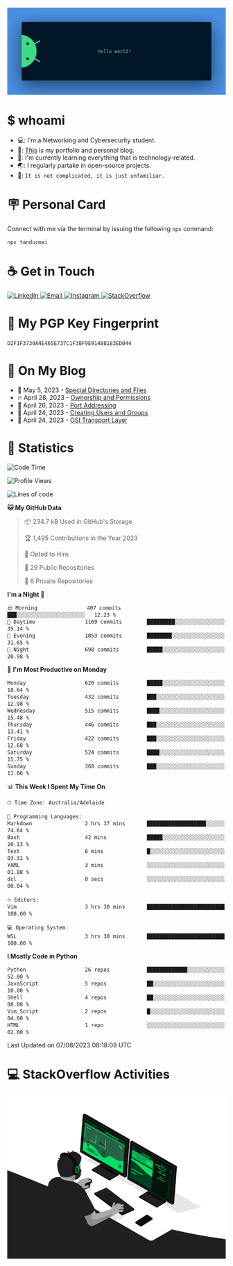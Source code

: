 <p align="center"><img src="assets/banner.png" /></p>

[//]: ![](https://github.com/tanducmai/tanducmai/actions/workflows/waka-stats.yml/badge.svg)
[//]: ![](https://github.com/tanducmai/tanducmai/actions/workflows/latest-blogs.yml/badge.svg)
[//]: ![](https://github.com/tanducmai/tanducmai/actions/workflows/stackoverflow-activities.yml/badge.svg)

# $ whoami

- 💻: I'm a Networking and Cybersecurity student.
- 🔭: [This](https://tanducmai.com/) is my portfolio and personal blog.
- 🌱: I'm currently learning everything that is technology-related.
- 🌏: I regularly partake in open-source projects.
- 💬: `It is not complicated, it is just unfamiliar.`

# 🪧 Personal Card

Connect with me via the terminal by issuing the following `npx` command:

```bash
npx tanducmai
```

# ☕ Get in Touch

<a target="_blank" href="https://www.linkedin.com/in/tanducmai/">
  <img alt="LinkedIn" src="https://img.shields.io/badge/LinkedIn-0077B5?style=for-the-badge&logo=linkedin&logoColor=white" />
</a>
<a target="_blank" href="mailto:henryfromvietnam@gmail.com">
  <img alt="Email" src="https://img.shields.io/badge/Gmail-D14836?style=for-the-badge&logo=gmail&logoColor=white" />
</a>
<a target="_blank" href="https://www.instagram.com/henry.maii/">
  <img alt="Instagram" src="https://img.shields.io/badge/Instagram-E4405F?style=for-the-badge&logo=instagram&logoColor=white" />
</a>
<a target="_blank" href="https://stackoverflow.com/users/16999206/tanducmai">
  <img alt="StackOverflow" src="https://img.shields.io/static/v1?message=Stackoverflow&logo=stackoverflow&label=&color=FE7A16&logoColor=white&labelColor=&style=for-the-badge" />
</a>

# 🔐 My PGP Key Fingerprint

`D2F1F3739A4E465E737C1F38F9E91488183ED044`

# 📜 On My Blog

<!-- BLOG-POST-LIST:START -->
 - 💯 May 5, 2023 - [Special Directories and Files](https://tanducmai.com/posts/systems-administration/special-directories-and-files/)
 - 🔥 April 28, 2023 - [Ownership and Permissions](https://tanducmai.com/posts/systems-administration/ownership-and-permissions/)
 - 💫 April 26, 2023 - [Port Addressing](https://tanducmai.com/posts/introduction-to-networks/transport-layer/port-addressing/)
 - 🚀 April 24, 2023 - [Creating Users and Groups](https://tanducmai.com/posts/systems-administration/creating-users-and-groups/)
 - 🌮 April 24, 2023 - [OSI Transport Layer](https://tanducmai.com/posts/introduction-to-networks/transport-layer/osi-transport-layer/)<!-- BLOG-POST-LIST:END -->

# 🔢 Statistics

<!--START_SECTION:waka-->
![Code Time](http://img.shields.io/badge/Code%20Time-86%20hrs%2043%20mins-blue)

![Profile Views](http://img.shields.io/badge/Profile%20Views-0-blue)

![Lines of code](https://img.shields.io/badge/From%20Hello%20World%20I%27ve%20Written-9.1%20million%20lines%20of%20code-blue)

**🐱 My GitHub Data** 

> 📦 234.7 kB Used in GitHub's Storage 
 > 
> 🏆 1,495 Contributions in the Year 2023
 > 
> 💼 Opted to Hire
 > 
> 📜 29 Public Repositories 
 > 
> 🔑 6 Private Repositories 
 > 
**I'm a Night 🦉** 

```text
🌞 Morning                407 commits         ███░░░░░░░░░░░░░░░░░░░░░░   12.23 % 
🌆 Daytime                1169 commits        █████████░░░░░░░░░░░░░░░░   35.14 % 
🌃 Evening                1053 commits        ████████░░░░░░░░░░░░░░░░░   31.65 % 
🌙 Night                  698 commits         █████░░░░░░░░░░░░░░░░░░░░   20.98 % 
```
📅 **I'm Most Productive on Monday** 

```text
Monday                   620 commits         █████░░░░░░░░░░░░░░░░░░░░   18.64 % 
Tuesday                  432 commits         ███░░░░░░░░░░░░░░░░░░░░░░   12.98 % 
Wednesday                515 commits         ████░░░░░░░░░░░░░░░░░░░░░   15.48 % 
Thursday                 446 commits         ███░░░░░░░░░░░░░░░░░░░░░░   13.41 % 
Friday                   422 commits         ███░░░░░░░░░░░░░░░░░░░░░░   12.68 % 
Saturday                 524 commits         ████░░░░░░░░░░░░░░░░░░░░░   15.75 % 
Sunday                   368 commits         ███░░░░░░░░░░░░░░░░░░░░░░   11.06 % 
```


📊 **This Week I Spent My Time On** 

```text
🕑︎ Time Zone: Australia/Adelaide

💬 Programming Languages: 
Markdown                 2 hrs 37 mins       ███████████████████░░░░░░   74.64 % 
Bash                     42 mins             █████░░░░░░░░░░░░░░░░░░░░   20.13 % 
Text                     6 mins              █░░░░░░░░░░░░░░░░░░░░░░░░   03.31 % 
YAML                     3 mins              ░░░░░░░░░░░░░░░░░░░░░░░░░   01.88 % 
dcl                      0 secs              ░░░░░░░░░░░░░░░░░░░░░░░░░   00.04 % 

🔥 Editors: 
Vim                      3 hrs 30 mins       █████████████████████████   100.00 % 

💻 Operating System: 
WSL                      3 hrs 30 mins       █████████████████████████   100.00 % 
```

**I Mostly Code in Python** 

```text
Python                   26 repos            █████████████░░░░░░░░░░░░   52.00 % 
JavaScript               5 repos             ██░░░░░░░░░░░░░░░░░░░░░░░   10.00 % 
Shell                    4 repos             ██░░░░░░░░░░░░░░░░░░░░░░░   08.00 % 
Vim Script               2 repos             █░░░░░░░░░░░░░░░░░░░░░░░░   04.00 % 
HTML                     1 repo              ░░░░░░░░░░░░░░░░░░░░░░░░░   02.00 % 
```




 Last Updated on 07/08/2023 08:18:08 UTC
<!--END_SECTION:waka-->

# 💻 StackOverflow Activities

<!-- STACKOVERFLOW:START -->
<!-- STACKOVERFLOW:END -->

<p align="center"><img src="assets/developer.gif" /></p>
